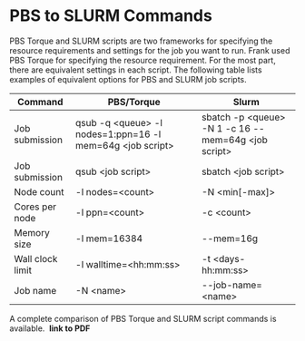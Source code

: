 # PBS to SLURM Commands

PBS Torque and SLURM scripts are two frameworks for specifying the resource requirements and settings for the job you want to run. Frank used PBS Torque for specifying the resource requirement. For the most part, there are equivalent settings in each script. The following table lists examples of equivalent options for PBS and SLURM job scripts.

<link rel="stylesheet" href="https://cdn.datatables.net/1.13.4/css/jquery.dataTables.min.css">

<table class="display cell-border" id="cTable">
	<thead>
		<tr>
			<th>Command</th>
			<th>PBS/Torque</th>
			<th>Slurm</th>
		</tr>
	</thead>
	<tbody>
		<tr>
			<td>Job submission</td>
			<td>qsub -q &lt;queue&gt; -l nodes=1:ppn=16 -l mem=64g &lt;job script&gt;</td>
			<td>sbatch -p &lt;queue&gt; -N 1 -c 16 --mem=64g &lt;job script&gt;</td>
		</tr>
		<tr>
			<td>Job submission</td>
			<td>qsub &lt;job script&gt;</td>
			<td>sbatch &lt;job script&gt;</td>
		</tr>
		<tr>
			<td>Node count</td>
			<td>-l nodes=&lt;count&gt;</td>
			<td>-N &lt;min[-max]&gt;</td>
		</tr>
		<tr>
			<td>Cores per node</td>
			<td>-l ppn=&lt;count&gt;</td>
			<td>-c &lt;count&gt;</td>
		</tr>
		<tr>
			<td>Memory size</td>
			<td>-l mem=16384</td>
			<td>--mem=16g</td>
		</tr>
		<tr>
			<td>Wall clock limit</td>
			<td>-l walltime=&lt;hh:mm:ss&gt;</td>
			<td>-t &lt;days-hh:mm:ss&gt;</td>
		</tr>
		<tr>
			<td>Job name</td>
			<td>-N &lt;name&gt;</td>
			<td>--job-name=&lt;name&gt;</td>
		</tr>
	</tbody>
</table>
<script type="text/javascript" src="https://code.jquery.com/jquery-3.7.0.min.js"></script>
<script type="text/javascript" src="https://cdn.datatables.net/1.13.4/js/jquery.dataTables.min.js"></script>
<script type="text/javascript">
    $(document).ready(function() {
        $('#cTable').DataTable({
            "paging": false,
            "bPaginate": false,
            "bLengthChange": false,
            "bFilter": true,
            "bInfo": false,
            "bAutoWidth": false,
            "searching": false,
            "ordering": false
        });
    });
</script>

A complete comparison of PBS Torque and SLURM script commands&nbsp;is available.&nbsp; <strong>link to PDF</strong>
